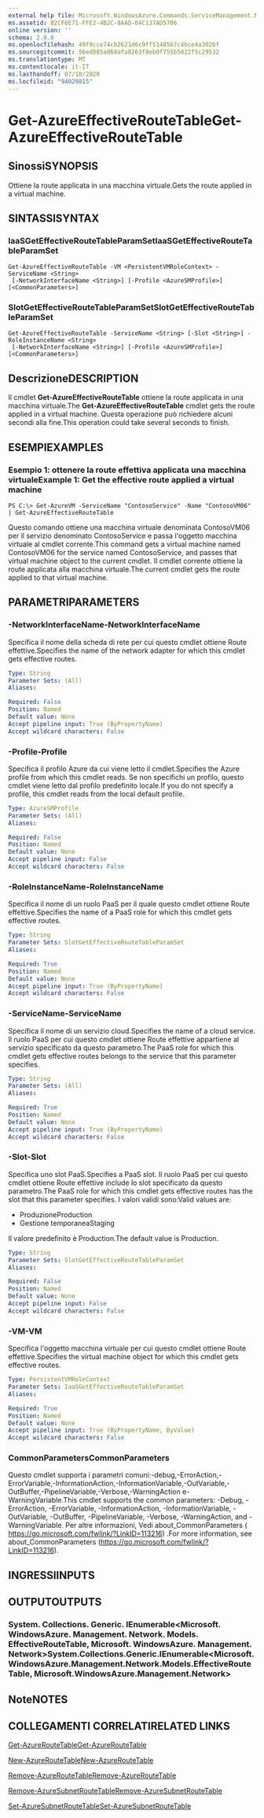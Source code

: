 ```yaml
---
external help file: Microsoft.WindowsAzure.Commands.ServiceManagement.Network.dll-Help.xml
ms.assetid: 82CF6E71-FFE2-4B2C-8AAD-04C137AD5706
online version: ''
schema: 2.0.0
ms.openlocfilehash: 49f9cce74cb2621d6c9ff51485b7c4bce4a302bf
ms.sourcegitcommit: 56ed085a868afa8263f8eb0f755b5822f5c29532
ms.translationtype: MT
ms.contentlocale: it-IT
ms.lasthandoff: 07/18/2020
ms.locfileid: "94029815"
---
```

# <span data-ttu-id="e4207-101">Get-AzureEffectiveRouteTable</span><span class="sxs-lookup"><span data-stu-id="e4207-101">Get-AzureEffectiveRouteTable</span></span>

## <span data-ttu-id="e4207-102">Sinossi</span><span class="sxs-lookup"><span data-stu-id="e4207-102">SYNOPSIS</span></span>
<span data-ttu-id="e4207-103">Ottiene la route applicata in una macchina virtuale.</span><span class="sxs-lookup"><span data-stu-id="e4207-103">Gets the route applied in a virtual machine.</span></span>

## <span data-ttu-id="e4207-104">SINTASSI</span><span class="sxs-lookup"><span data-stu-id="e4207-104">SYNTAX</span></span>

### <span data-ttu-id="e4207-105">IaaSGetEffectiveRouteTableParamSet</span><span class="sxs-lookup"><span data-stu-id="e4207-105">IaaSGetEffectiveRouteTableParamSet</span></span>
```
Get-AzureEffectiveRouteTable -VM <PersistentVMRoleContext> -ServiceName <String>
 [-NetworkInterfaceName <String>] [-Profile <AzureSMProfile>] [<CommonParameters>]
```

### <span data-ttu-id="e4207-106">SlotGetEffectiveRouteTableParamSet</span><span class="sxs-lookup"><span data-stu-id="e4207-106">SlotGetEffectiveRouteTableParamSet</span></span>
```
Get-AzureEffectiveRouteTable -ServiceName <String> [-Slot <String>] -RoleInstanceName <String>
 [-NetworkInterfaceName <String>] [-Profile <AzureSMProfile>] [<CommonParameters>]
```

## <span data-ttu-id="e4207-107">Descrizione</span><span class="sxs-lookup"><span data-stu-id="e4207-107">DESCRIPTION</span></span>
<span data-ttu-id="e4207-108">Il cmdlet **Get-AzureEffectiveRouteTable** ottiene la route applicata in una macchina virtuale.</span><span class="sxs-lookup"><span data-stu-id="e4207-108">The **Get-AzureEffectiveRouteTable** cmdlet gets the route applied in a virtual machine.</span></span>
<span data-ttu-id="e4207-109">Questa operazione può richiedere alcuni secondi alla fine.</span><span class="sxs-lookup"><span data-stu-id="e4207-109">This operation could take several seconds to finish.</span></span>

## <span data-ttu-id="e4207-110">ESEMPI</span><span class="sxs-lookup"><span data-stu-id="e4207-110">EXAMPLES</span></span>

### <span data-ttu-id="e4207-111">Esempio 1: ottenere la route effettiva applicata una macchina virtuale</span><span class="sxs-lookup"><span data-stu-id="e4207-111">Example 1: Get the effective route applied a virtual machine</span></span>
```
PS C:\> Get-AzureVM -ServiceName "ContosoService" -Name "ContosoVM06" | Get-AzureEffectiveRouteTable
```

<span data-ttu-id="e4207-112">Questo comando ottiene una macchina virtuale denominata ContosoVM06 per il servizio denominato ContosoService e passa l'oggetto macchina virtuale al cmdlet corrente.</span><span class="sxs-lookup"><span data-stu-id="e4207-112">This command gets a virtual machine named ContosoVM06 for the service named ContosoService, and passes that virtual machine object to the current cmdlet.</span></span>
<span data-ttu-id="e4207-113">Il cmdlet corrente ottiene la route applicata alla macchina virtuale.</span><span class="sxs-lookup"><span data-stu-id="e4207-113">The current cmdlet gets the route applied to that virtual machine.</span></span>

## <span data-ttu-id="e4207-114">PARAMETRI</span><span class="sxs-lookup"><span data-stu-id="e4207-114">PARAMETERS</span></span>

### <span data-ttu-id="e4207-115">-NetworkInterfaceName</span><span class="sxs-lookup"><span data-stu-id="e4207-115">-NetworkInterfaceName</span></span>
<span data-ttu-id="e4207-116">Specifica il nome della scheda di rete per cui questo cmdlet ottiene Route effettive.</span><span class="sxs-lookup"><span data-stu-id="e4207-116">Specifies the name of the network adapter for which this cmdlet gets effective routes.</span></span>

```yaml
Type: String
Parameter Sets: (All)
Aliases: 

Required: False
Position: Named
Default value: None
Accept pipeline input: True (ByPropertyName)
Accept wildcard characters: False
```

### <span data-ttu-id="e4207-117">-Profile</span><span class="sxs-lookup"><span data-stu-id="e4207-117">-Profile</span></span>
<span data-ttu-id="e4207-118">Specifica il profilo Azure da cui viene letto il cmdlet.</span><span class="sxs-lookup"><span data-stu-id="e4207-118">Specifies the Azure profile from which this cmdlet reads.</span></span> <span data-ttu-id="e4207-119">Se non specifichi un profilo, questo cmdlet viene letto dal profilo predefinito locale.</span><span class="sxs-lookup"><span data-stu-id="e4207-119">If you do not specify a profile, this cmdlet reads from the local default profile.</span></span>

```yaml
Type: AzureSMProfile
Parameter Sets: (All)
Aliases: 

Required: False
Position: Named
Default value: None
Accept pipeline input: False
Accept wildcard characters: False
```

### <span data-ttu-id="e4207-120">-RoleInstanceName</span><span class="sxs-lookup"><span data-stu-id="e4207-120">-RoleInstanceName</span></span>
<span data-ttu-id="e4207-121">Specifica il nome di un ruolo PaaS per il quale questo cmdlet ottiene Route effettive.</span><span class="sxs-lookup"><span data-stu-id="e4207-121">Specifies the name of a PaaS role for which this cmdlet gets effective routes.</span></span>

```yaml
Type: String
Parameter Sets: SlotGetEffectiveRouteTableParamSet
Aliases: 

Required: True
Position: Named
Default value: None
Accept pipeline input: True (ByPropertyName)
Accept wildcard characters: False
```

### <span data-ttu-id="e4207-122">-ServiceName</span><span class="sxs-lookup"><span data-stu-id="e4207-122">-ServiceName</span></span>
<span data-ttu-id="e4207-123">Specifica il nome di un servizio cloud.</span><span class="sxs-lookup"><span data-stu-id="e4207-123">Specifies the name of a cloud service.</span></span>
<span data-ttu-id="e4207-124">Il ruolo PaaS per cui questo cmdlet ottiene Route effettive appartiene al servizio specificato da questo parametro.</span><span class="sxs-lookup"><span data-stu-id="e4207-124">The PaaS role for which this cmdlet gets effective routes belongs to the service that this parameter specifies.</span></span>

```yaml
Type: String
Parameter Sets: (All)
Aliases: 

Required: True
Position: Named
Default value: None
Accept pipeline input: True (ByPropertyName)
Accept wildcard characters: False
```

### <span data-ttu-id="e4207-125">-Slot</span><span class="sxs-lookup"><span data-stu-id="e4207-125">-Slot</span></span>
<span data-ttu-id="e4207-126">Specifica uno slot PaaS.</span><span class="sxs-lookup"><span data-stu-id="e4207-126">Specifies a PaaS slot.</span></span>
<span data-ttu-id="e4207-127">Il ruolo PaaS per cui questo cmdlet ottiene Route effettive include lo slot specificato da questo parametro.</span><span class="sxs-lookup"><span data-stu-id="e4207-127">The PaaS role for which this cmdlet gets effective routes has the slot that this parameter specifies.</span></span>
<span data-ttu-id="e4207-128">I valori validi sono:</span><span class="sxs-lookup"><span data-stu-id="e4207-128">Valid values are:</span></span> 

- <span data-ttu-id="e4207-129">Produzione</span><span class="sxs-lookup"><span data-stu-id="e4207-129">Production</span></span>
- <span data-ttu-id="e4207-130">Gestione temporanea</span><span class="sxs-lookup"><span data-stu-id="e4207-130">Staging</span></span> 

<span data-ttu-id="e4207-131">Il valore predefinito è Production.</span><span class="sxs-lookup"><span data-stu-id="e4207-131">The default value is Production.</span></span>

```yaml
Type: String
Parameter Sets: SlotGetEffectiveRouteTableParamSet
Aliases: 

Required: False
Position: Named
Default value: None
Accept pipeline input: False
Accept wildcard characters: False
```

### <span data-ttu-id="e4207-132">-VM</span><span class="sxs-lookup"><span data-stu-id="e4207-132">-VM</span></span>
<span data-ttu-id="e4207-133">Specifica l'oggetto macchina virtuale per cui questo cmdlet ottiene Route effettive.</span><span class="sxs-lookup"><span data-stu-id="e4207-133">Specifies the virtual machine object for which this cmdlet gets effective routes.</span></span>

```yaml
Type: PersistentVMRoleContext
Parameter Sets: IaaSGetEffectiveRouteTableParamSet
Aliases: 

Required: True
Position: Named
Default value: None
Accept pipeline input: True (ByPropertyName, ByValue)
Accept wildcard characters: False
```

### <span data-ttu-id="e4207-134">CommonParameters</span><span class="sxs-lookup"><span data-stu-id="e4207-134">CommonParameters</span></span>
<span data-ttu-id="e4207-135">Questo cmdlet supporta i parametri comuni:-debug,-ErrorAction,-ErrorVariable,-InformationAction,-InformationVariable,-OutVariable,-OutBuffer,-PipelineVariable,-Verbose,-WarningAction e-WarningVariable.</span><span class="sxs-lookup"><span data-stu-id="e4207-135">This cmdlet supports the common parameters: -Debug, -ErrorAction, -ErrorVariable, -InformationAction, -InformationVariable, -OutVariable, -OutBuffer, -PipelineVariable, -Verbose, -WarningAction, and -WarningVariable.</span></span> <span data-ttu-id="e4207-136">Per altre informazioni, Vedi about_CommonParameters ( https://go.microsoft.com/fwlink/?LinkID=113216) .</span><span class="sxs-lookup"><span data-stu-id="e4207-136">For more information, see about_CommonParameters (https://go.microsoft.com/fwlink/?LinkID=113216).</span></span>

## <span data-ttu-id="e4207-137">INGRESSI</span><span class="sxs-lookup"><span data-stu-id="e4207-137">INPUTS</span></span>

## <span data-ttu-id="e4207-138">OUTPUT</span><span class="sxs-lookup"><span data-stu-id="e4207-138">OUTPUTS</span></span>

### <span data-ttu-id="e4207-139">System. Collections. Generic. IEnumerable<Microsoft. WindowsAzure. Management. Network. Models. EffectiveRouteTable, Microsoft. WindowsAzure. Management. Network></span><span class="sxs-lookup"><span data-stu-id="e4207-139">System.Collections.Generic.IEnumerable<Microsoft.WindowsAzure.Management.Network.Models.EffectiveRouteTable, Microsoft.WindowsAzure.Management.Network></span></span>

## <span data-ttu-id="e4207-140">Note</span><span class="sxs-lookup"><span data-stu-id="e4207-140">NOTES</span></span>

## <span data-ttu-id="e4207-141">COLLEGAMENTI CORRELATI</span><span class="sxs-lookup"><span data-stu-id="e4207-141">RELATED LINKS</span></span>

[<span data-ttu-id="e4207-142">Get-AzureRouteTable</span><span class="sxs-lookup"><span data-stu-id="e4207-142">Get-AzureRouteTable</span></span>](./Get-AzureRouteTable.md)

[<span data-ttu-id="e4207-143">New-AzureRouteTable</span><span class="sxs-lookup"><span data-stu-id="e4207-143">New-AzureRouteTable</span></span>](./New-AzureRouteTable.md)

[<span data-ttu-id="e4207-144">Remove-AzureRouteTable</span><span class="sxs-lookup"><span data-stu-id="e4207-144">Remove-AzureRouteTable</span></span>](./Remove-AzureRouteTable.md)

[<span data-ttu-id="e4207-145">Remove-AzureSubnetRouteTable</span><span class="sxs-lookup"><span data-stu-id="e4207-145">Remove-AzureSubnetRouteTable</span></span>](./Remove-AzureSubnetRouteTable.md)

[<span data-ttu-id="e4207-146">Set-AzureSubnetRouteTable</span><span class="sxs-lookup"><span data-stu-id="e4207-146">Set-AzureSubnetRouteTable</span></span>](./Set-AzureSubnetRouteTable.md)



